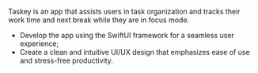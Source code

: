 Taskey is an app that assists users in task organization and tracks their work time and next break while they are in focus mode. 

- Develop the app using the SwiftUI framework for a seamless user experience;
- Create a clean and intuitive UI/UX design that emphasizes ease of use and stress-free productivity.
